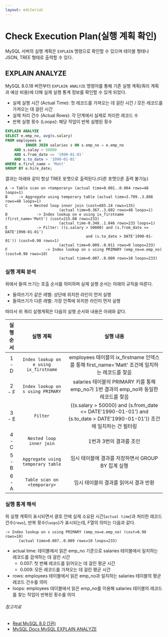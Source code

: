 ```yaml
---
layout: editorial
---
```


# Check Execution Plan(실행 계획 확인)

MySQL 서버의 실행 계획은 `EXPLAIN` 명령으로 확인할 수 있으며 테이블 형태나 JSON, TREE 형태로 출력할 수 있다.

## EXPLAIN ANALYZE

MySQL 8.0.18 버전부터 `EXPLAIN ANALYZE` 명령어를 통해 기존 실행 계획(쿼리 계획과 예상 비용)에 더해 실제 실행 통계 정보를 확인할 수 있게 되었다.

- 실제 실행 시간 (Actual Time): 첫 레코드를 가져오는 데 걸린 시간 / 모든 레코드를 가져오는 데 걸린 시간
- 실제 처리 건수 (Actual Rows): 각 단계에서 실제로 처리한 레코드 수
- 반복 실행 횟수 (Loops): 해당 작업이 반복 실행된 횟수

```sql
EXPLAIN ANALYZE
SELECT e.emp_no, avg(s.salary)
FROM employees e
         INNER JOIN salaries s ON s.emp_no = e.emp_no
    AND s.salay > 50000
    AND s.from_date <= '1990-01-01'
    AND s.to_date > '1990-01-01'
WHERE e.first_name = 'Matt'
GROUP BY e.hire_date;
```

결과는 아래와 같이 항상 TREE 포맷으로 출력된다.(다른 포맷으론 출력 불가능)

```
A -> Table scan on <temporary> (actual time=0.001..0.004 rows=48 loops=1)
B     -> Aggregate using temporary table (actual time=3.799..3.888 rows=48 loops=1)
C         -> Nested loop inner join (cost=685.24 rows=135)
                        (actual time=0.367..3.602 rows=48 loops=1)
D             -> Index lookup on e using ix_firstname (first_name='Matt') (cost=215.08 rows=233)
                        (actual time-0.348..1.046 rows=233 loops=1)
E             -> Filter: ((s.salary > 50000) and (s.from_date <= DATE'1990-01-01')
                                    and (s.to_date > DATE'1990-01-01')) (cost=0.98 rows=1)
                        (actual time=0.009..0.011 rows=0 loops=233)
F                 -> Index lookup on s using PRIMARY (emp_no=e.emp_no) (cost=0.98 rows=10)
                        (actual time=0.007..0.009 rows=10 loops=233)
```

### 실행 계획 분석

위에서 들여 쓰기는 호출 순서를 의미하며 실제 실행 순서는 아래의 규칙을 따른다.

- 들여쓰기가 같은 레벨: 상단에 위치한 라인이 먼저 실행
- 들여쓰기가 다른 레벨: 가장 안쪽에 위치한 라인이 먼저 실행

따라서 위 쿼리 실행계획은 다음의 실행 순서와 내용은 아래와 같다.

| 실행 순서 |                 실행 계획                  |                                                    실행 내용                                                     |
|:-----:|:--------------------------------------:|:------------------------------------------------------------------------------------------------------------:|
| 1 - D | `Index lookup on e using ix_firstname` |                    employees 테이블의 ix_firstname 인덱스를 통해 first_name='Matt' 조건에 일치하는 레코드를 찾음                    |
| 2 - F |   `Index lookup on s using PRIMARY`    |                        salaries 테이블의 PRIMARY 키를 통해 emp_no가 1번 결과의 emp_no와 동일한 레코드를 찾음                        |
| 3 - E |                `Filter`                | ((s.salary > 50000) and (s.from_date <= DATE'1990-01-01') and (s.to_date > DATE'1990-01-01')) 조건에 일치하는 건 필터링 |
| 4 - C |        `Nested loop inner join`        |                                                1번과 3번의 결과를 조인                                                |
| 5 - B |   `Aggregate using temporary table`    |                                       임시 테이블에 결과를 저장하면서 GROUP BY 집계 실행                                       |
| 6 - A |      `Table scan on <temporary>`       |                                            임시 테이블의 결과를 읽어서 결과 반환                                             |

### 실행 통계 해석

위 실행 계획이 표시되면서 괄호 안에 실제 소요된 시간(`actual time`)과 처리한 레코드 건수(`rows`), 반복 횟수(`loops`)가 표시되는데, F열의 의미는 다음과 같다.

```
-> Index lookup on s using PRIMARY (emp_no=e.emp_no) (cost=0.98 rows=10)
      (actual time=0.007..0.009 rows=10 loops=233)
```

- actual time: 테이블에서 읽은 emp_no 기준으로 salaries 테이블에서 일치하는 레코드를 검색하는 데 걸린 시간
    - 0.007: 첫 번째 레코드를 읽어오는 데 걸린 평균 시간
    - 0.009: 모든 레코드를 가져오는 데 걸린 평균 시간
- rows: employees 테이블에서 읽은 emp_no과 일치하는 salaries 테이블의 평균 레코드 건수를 의미
- loops: employees 테이블에서 읽은 emp_no를 이용해 salaries 테이블의 레코드를 찾는 작업이 반복된 횟수를 의미

###### 참고자료

- [Real MySQL 8.0 (1권)](https://kobic.net/book/bookInfo/view.do?isbn=9791158392703)
- [MySQL Docs MySQL EXPLAIN ANALYZE](https://dev.mysql.com/blog-archive/mysql-explain-analyze)
